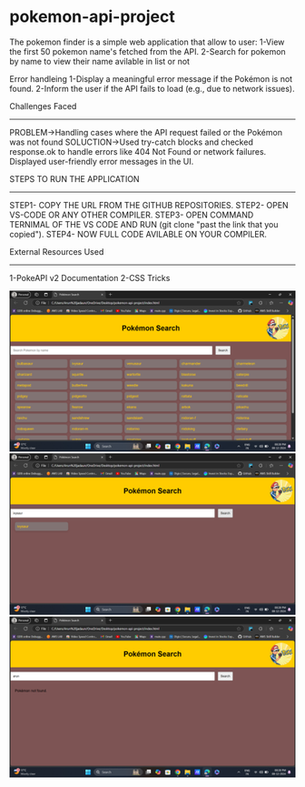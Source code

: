 # pokemon-api-project

The pokemon finder is a simple web application that allow to user:
1-View the first 50 pokemon name's fetched from the API.
2-Search for pokemon by name to view their name avilable in list or not 

Error handleing 
1-Display a meaningful error message if the Pokémon is not found.
2-Inform the user if the API fails to load (e.g., due to network issues).

Challenges Faced
*****************
PROBLEM->Handling cases where the API request failed or the Pokémon was not found
SOLUCTION->Used try-catch blocks and checked response.ok to handle errors like 404 Not Found or network failures. Displayed user-friendly error messages in the UI.


STEPS TO RUN THE APPLICATION 
*****************************
STEP1- COPY THE URL FROM THE GITHUB REPOSITORIES.
STEP2- OPEN VS-CODE OR ANY OTHER COMPILER.
STEP3- OPEN COMMAND TERNIMAL OF THE VS CODE AND  RUN (git clone "past the link that you copied").
STEP4- NOW FULL CODE AVILABLE ON YOUR COMPILER.


External Resources Used
***********************
1-PokeAPI v2 Documentation
2-CSS Tricks

![image alt](https://github.com/arunjadaun2002/pokemon-api-project/blob/main/Screenshot%20(550).png?raw=true)
![image alt](https://github.com/arunjadaun2002/pokemon-api-project/blob/main/Screenshot%20(552).png?raw=true)
![image alt](https://github.com/arunjadaun2002/pokemon-api-project/blob/main/Screenshot%20(551).png?raw=true)









